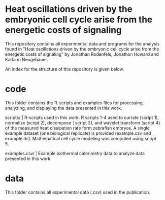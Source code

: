 # Heat oscillations driven by the embryonic cell cycle arise from the energetic costs of signaling
This repository contains all experimental data and programs for the analysis found in "Heat oscillations driven by the embryonic cell cycle arise from the energetic costs of signaling" by Jonathan Rodenfels, Jonathon Howard and Karla m Neugebauer.

An index for the structure of this repository is given below.

# code
This folder contains the R-scripts and examples files for processing, analyzing, and displaying the data presented in this work.

scripts/ | R-scripts used in this work. R scripts 1-4 used to currate (script 1), normalize (script 2), decompose ( script 3), 
and wavelet transform (script 4) of the measured heat dissipation rate form zebrafish embryos. A single example dataset (one
biological replicate) is provided (example.csv and example.itc). Mathematical cell cycle modeling was computed using script 5.

examples.csv/ | Example isothermal calorimetry data to analyze data presented in this work.

# data
This folder contains all experimental data (.csv) used in the publication.

